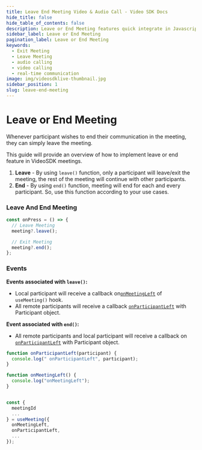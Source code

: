```yaml
---
title: Leave End Meeting Video & Audio Call - Video SDK Docs
hide_title: false
hide_table_of_contents: false
description: Leave or End Meeting features quick integrate in Javascript, React JS, Android, IOS, React Native, Flutter with Video SDK to add live video & audio conferencing to your applications.
sidebar_label: Leave or End Meeting
pagination_label: Leave or End Meeting
keywords:
  - Exit Meeting
  - Leave Meeting
  - audio calling
  - video calling
  - real-time communication
image: img/videosdklive-thumbnail.jpg
sidebar_position: 1
slug: leave-end-meeting
---
```


# Leave or End Meeting

Whenever participant wishes to end their communication in the meeting, they can simply leave the meeting.

This guide will provide an overview of how to implement leave or end feature in VideoSDK meetings.

1. **Leave** - By using `leave()` function, only a participant will leave/exit the meeting, the rest of the meeting will continue with other participants.
2. **End** - By using `end()` function, meeting will end for each and every participant. So, use this function according to your use cases.

### Leave And End Meeting

```js
const onPress = () => {
  // Leave Meeting
  meeting?.leave();

  // Exit Meeting
  meeting?.end();
};
```

### Events

**Events associated with `leave()`:**

- Local participant will receive a callback on[`onMeetingLeft`](../../../api/sdk-reference/use-meeting/events#onmeetingleft) of `useMeeting()` hook.
- All remote participants will receive a callback [`onParticipantLeft`](../../../api/sdk-reference/use-meetingevents#onparticipantleft) with Participant object.

**Event associated with `end()`:**

- All remote participants and local participant will receive a callback on [`onParticipantLeft`](./events#onparticipantleft) with Participant object.

```js
function onParticipantLeft(participant) {
  console.log(" onParticipantLeft", participant);
}

function onMeetingLeft() {
  console.log("onMeetingLeft");
}


const {
  meetingId
  ...
} = useMeeting({
  onMeetingLeft,
  onParticipantLeft,
  ...
});
```
